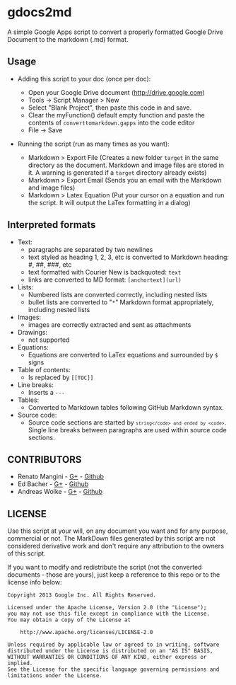 gdocs2md
========

A simple Google Apps script to convert a properly formatted Google Drive Document to the markdown (.md) format. 

## Usage

  * Adding this script to your doc (once per doc):
    * Open your Google Drive document (http://drive.google.com)
    * Tools -> Script Manager > New
    * Select "Blank Project", then paste this code in and save.
    * Clear the myFunction() default empty function and paste the contents of `converttomarkdown.gapps` into the code editor
    * File -> Save
    
  * Running the script (run as many times as you want):
    - Markdown > Export File (Creates a new folder `target` in the same directory as the document. Markdown and image files are stored in it. A warning is generated if a `target` directory already exists) 
    - Markdown > Export Email (Sends you an email with the Markdown and image files)
    - Markdown > Latex Equation (Put your cursor on a equation and run the script. It will output the LaTex formatting in a dialog)


## Interpreted formats
  * Text:
    * paragraphs are separated by two newlines
    * text styled as heading 1, 2, 3, etc is converted to Markdown heading: #, ##, ###, etc
    * text formatted with Courier New is backquoted: ``text``
    * links are converted to MD format: `[anchortext](url)`
  * Lists:
    * Numbered lists are converted correctly, including nested lists
    * bullet lists are converted to "`*`" Markdown format appropriately, including nested lists
  * Images:
    * images are correctly extracted and sent as attachments
  * Drawings: 
    * not supported 
  * Equations:
    * Equations are converted to LaTex equations and surrounded by ``$`` signs 
  * Table of contents:
    * Is replaced by `[[TOC]]`
  * Line breaks: 
    * Inserts a `---`
  * Tables:
    * Converted to Markdown tables following GitHub Markdown syntax. 
  * Source code: 
    * Source code sections are started by <code>```string</code> and ended by <code>```</code>. Single line breaks between paragraphs are used within source code sections.  

## CONTRIBUTORS

* Renato Mangini - [G+](//google.com/+renatomangini) - [Github](//github.com/mangini)
* Ed Bacher - [G+](//plus.google.com/106923847899206957842) - [Github](//github.com/evbacher)
* Andreas Wolke - [G+](//plus.google.com/+AndreasWolke) - [Github](//github.com/jacksonicson)

## LICENSE

Use this script at your will, on any document you want and for any purpose, commercial or not. 
The MarkDown files generated by this script are not considered derivative work and 
don't require any attribution to the owners of this script. 

If you want to modify and redistribute the script (not the converted documents - those are yours), 
just keep a reference to this repo or to the license info below:

```
Copyright 2013 Google Inc. All Rights Reserved.

Licensed under the Apache License, Version 2.0 (the "License");
you may not use this file except in compliance with the License.
You may obtain a copy of the License at

    http://www.apache.org/licenses/LICENSE-2.0

Unless required by applicable law or agreed to in writing, software
distributed under the License is distributed on an "AS IS" BASIS,
WITHOUT WARRANTIES OR CONDITIONS OF ANY KIND, either express or implied.
See the License for the specific language governing permissions and
limitations under the License.
```
